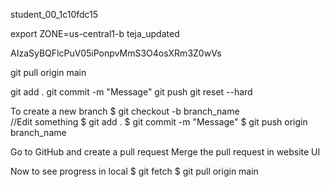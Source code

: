 student_00_1c10fdc15

export ZONE=us-central1-b
teja_updated


AIzaSyBQFlcPuV05iPonpvMmS3O4osXRm3Z0wVs

git pull origin main


git add .
git commit -m "Message"
git push
git reset --hard 


To create a new branch
$ git checkout -b branch_name <br/>
//Edit something
$ git add .
$ git commit -m "Message"
$ git push origin branch_name


Go to GitHub and create a pull request
Merge the pull request in website UI

Now to see progress in local 
$ git fetch 
$ git pull origin main

